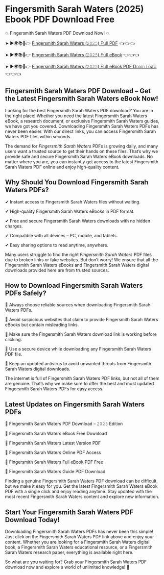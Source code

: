 # Fingersmith Sarah Waters (2025) Ebook PDF Download Free

💥 Fingersmith Sarah Waters PDF Download Now! 💥

➤ ►🌍📚📱👉 [Fingersmith Sarah Waters (𝟸𝟶𝟸𝟻) F𝚞ll PDF](https://getpdf.xyz/fingersmith-sarah-waters) 👈👈👈


➤ ►🌍📚📱👉 [Fingersmith Sarah Waters (𝟸𝟶𝟸𝟻) F𝚞ll eBook](https://getpdf.xyz/fingersmith-sarah-waters) 👈👈👈


➤ ►🌍📚📱👉 [Fingersmith Sarah Waters (𝟸𝟶𝟸𝟻) F𝚞ll eBook PDF D𝚘𝚠𝚗𝚕𝚘a𝚍](https://getpdf.xyz/fingersmith-sarah-waters) 👈👈👈


## Fingersmith Sarah Waters PDF Download – Get the Latest Fingersmith Sarah Waters eBook Now!

Looking for the best Fingersmith Sarah Waters PDF download? You are in the right place! Whether you need the latest Fingersmith Sarah Waters eBook, a research document, or exclusive Fingersmith Sarah Waters guides, we have got you covered. Downloading Fingersmith Sarah Waters PDFs has never been easier. With our direct links, you can access Fingersmith Sarah Waters PDF files within seconds.

The demand for *Fingersmith Sarah Waters* PDFs is growing daily, and many users want a trusted source to get their hands on these files. That’s why we provide safe and secure Fingersmith Sarah Waters eBook downloads. No matter where you are, you can instantly get access to the latest Fingersmith Sarah Waters PDF online and enjoy high-quality content.

## Why Should You Download Fingersmith Sarah Waters PDFs?

✔ Instant access to Fingersmith Sarah Waters files without waiting.

✔ High-quality Fingersmith Sarah Waters eBooks in PDF format.

✔ Free and secure Fingersmith Sarah Waters downloads with no hidden charges.

✔ Compatible with all devices – PC, mobile, and tablets.

✔ Easy sharing options to read anytime, anywhere.

Many users struggle to find the right *Fingersmith Sarah Waters* PDF files due to broken links or fake websites. But don’t worry! We ensure that all the Fingersmith Sarah Waters eBooks and Fingersmith Sarah Waters digital downloads provided here are from trusted sources.

## How to Download Fingersmith Sarah Waters PDFs Safely?

📌 Always choose reliable sources when downloading Fingersmith Sarah Waters PDFs.

📌 Avoid suspicious websites that claim to provide Fingersmith Sarah Waters eBooks but contain misleading links.

📌 Make sure the Fingersmith Sarah Waters download link is working before clicking.

📌 Use a secure device while downloading any Fingersmith Sarah Waters PDF file.

📌 Keep an updated antivirus to avoid unwanted threats from Fingersmith Sarah Waters digital downloads.

The internet is full of Fingersmith Sarah Waters PDF links, but not all of them are genuine. That’s why we make sure to offer the best and most updated Fingersmith Sarah Waters PDFs for easy access.

## Latest Updates on Fingersmith Sarah Waters PDFs

🔹 Fingersmith Sarah Waters PDF Download – 𝟸𝟶𝟸𝟻 Edition

🔹 Fingersmith Sarah Waters eBook Free Download

🔹 Fingersmith Sarah Waters Latest Version PDF

🔹 Fingersmith Sarah Waters Online PDF Access

🔹 Fingersmith Sarah Waters Full eBook PDF Free

🔹 Fingersmith Sarah Waters Guide PDF Download

Finding a genuine Fingersmith Sarah Waters PDF download can be difficult, but we make it easy for you. Get the latest Fingersmith Sarah Waters eBook PDF with a single click and enjoy reading anytime. Stay updated with the most recent Fingersmith Sarah Waters content and explore new information.

## Start Your Fingersmith Sarah Waters PDF Download Today!

Downloading Fingersmith Sarah Waters PDFs has never been this simple! Just click on the Fingersmith Sarah Waters PDF link above and enjoy your content. Whether you are looking for a Fingersmith Sarah Waters digital book, a Fingersmith Sarah Waters educational resource, or a Fingersmith Sarah Waters research paper, everything is available right here.

So what are you waiting for? Grab your Fingersmith Sarah Waters PDF download now and explore a world of unlimited knowledge! 🚀